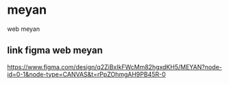 # meyan
web meyan

## link figma web meyan 
https://www.figma.com/design/q2ZiBxIkFWcMm82hgxdKH5/MEYAN?node-id=0-1&node-type=CANVAS&t=rPpZOhmgAH9PB45R-0

